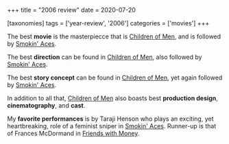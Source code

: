 +++
title = "2006 review"
date = 2020-07-20

[taxonomies]
tags = ['year-review', '2006']
categories = ['movies']
+++

The best **movie** is the masterpiecce that is [Children of Men],
and is followed by [Smokin' Aces].

The best **direction** can be found in [Children of Men],
also followed by [Smokin' Aces].

The best **story concept** can be found in [Children of Men],
yet again followed by [Smokin' Aces].

In addition to all that,
[Children of Men] also boasts best **production design**, **cinematography**,
and **cast**.

My **favorite performances** is by Taraji Henson who plays an exciting,
yet heartbreaking, role of a feminist sniper in [Smokin' Aces].
Runner-up is that of Frances McDormand in [Friends with
Money].

[Friends with Money]: @/friends-with-money.md
[Smokin' Aces]: @/smokin-aces.md
[Children of Men]: @/children-of-men.md
